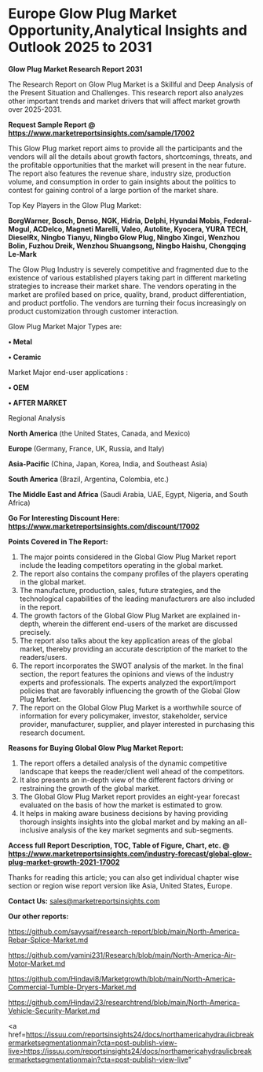# Europe Glow Plug Market Opportunity,Analytical Insights and Outlook 2025 to 2031

<strong>Glow Plug Market Research Report 2031</strong>

The Research Report on Glow Plug Market is a Skillful and Deep Analysis of the Present Situation and Challenges. This research report also analyzes other important trends and market drivers that will affect market growth over 2025-2031.

<strong>Request Sample Report @ <a href=https://www.marketreportsinsights.com/sample/17002>https://www.marketreportsinsights.com/sample/17002</a></strong>

This Glow Plug market report aims to provide all the participants and the vendors will all the details about growth factors, shortcomings, threats, and the profitable opportunities that the market will present in the near future. The report also features the revenue share, industry size, production volume, and consumption in order to gain insights about the politics to contest for gaining control of a large portion of the market share.

Top Key Players in the Glow Plug Market:

<strong>BorgWarner, Bosch, Denso, NGK, Hidria, Delphi, Hyundai Mobis, Federal-Mogul, ACDelco, Magneti Marelli, Valeo, Autolite, Kyocera, YURA TECH, DieselRx, Ningbo Tianyu, Ningbo Glow Plug, Ningbo Xingci, Wenzhou Bolin, Fuzhou Dreik, Wenzhou Shuangsong, Ningbo Haishu, Chongqing Le-Mark</strong>

The Glow Plug Industry is severely competitive and fragmented due to the existence of various established players taking part in different marketing strategies to increase their market share. The vendors operating in the market are profiled based on price, quality, brand, product differentiation, and product portfolio. The vendors are turning their focus increasingly on product customization through customer interaction.

Glow Plug Market Major Types are:

<strong>• Metal

• Ceramic</strong>

Market Major end-user applications :

<strong>• OEM

• AFTER MARKET</strong>

Regional Analysis

</u><strong><b>North America</b></strong> (the United States, Canada, and Mexico)

<strong><b>Europe </b></strong>(Germany, France, UK, Russia, and Italy)

<strong><b>Asia-Pacific</b></strong> (China, Japan, Korea, India, and Southeast Asia)

<strong><b>South America</b></strong> (Brazil, Argentina, Colombia, etc.)

<strong><b>The Middle East and Africa</b></strong> (Saudi Arabia, UAE, Egypt, Nigeria, and South Africa)

<strong>Go For Interesting Discount Here: <a href=https://www.marketreportsinsights.com/discount/17002>https://www.marketreportsinsights.com/discount/17002</a></strong>

<strong>Points Covered in The Report:</strong>
<ol>
  <li>The major points considered in the Global Glow Plug Market report include the leading competitors operating in the global market.</li>
  <li>The report also contains the company profiles of the players operating in the global market.</li>
  <li>The manufacture, production, sales, future strategies, and the technological capabilities of the leading manufacturers are also included in the report.</li>
  <li>The growth factors of the Global Glow Plug Market are explained in-depth, wherein the different end-users of the market are discussed precisely.</li>
  <li>The report also talks about the key application areas of the global market, thereby providing an accurate description of the market to the readers/users.</li>
  <li>The report incorporates the SWOT analysis of the market. In the final section, the report features the opinions and views of the industry experts and professionals. The experts analyzed the export/import policies that are favorably influencing the growth of the Global Glow Plug Market.</li>
  <li>The report on the Global Glow Plug Market is a worthwhile source of information for every policymaker, investor, stakeholder, service provider, manufacturer, supplier, and player interested in purchasing this research document.</li>
</ol>
<strong>Reasons for Buying Global Glow Plug Market Report:</strong>

<ol>
  <li>The report offers a detailed analysis of the dynamic competitive landscape that keeps the reader/client well ahead of the competitors.</li>
  <li>It also presents an in-depth view of the different factors driving or restraining the growth of the global market.</li>
  <li>The Global Glow Plug Market report provides an eight-year forecast evaluated on the basis of how the market is estimated to grow.</li>
  <li>It helps in making aware business decisions by having providing thorough insights insights into the global market and by making an all-inclusive analysis of the key market segments and sub-segments.</li>
</ol>
<strong>Access full Report Description, TOC, Table of Figure, Chart, etc. @ <a href=https://www.marketreportsinsights.com/industry-forecast/global-glow-plug-market-growth-2021-17002>https://www.marketreportsinsights.com/industry-forecast/global-glow-plug-market-growth-2021-17002</a></strong>


Thanks for reading this article; you can also get individual chapter wise section or region wise report version like Asia, United States, Europe.

<strong>Contact Us:</strong>
sales@marketreportsinsights.com

<strong>Our other reports:</strong>

<a href=https://github.com/sayysaif/research-report/blob/main/North-America-Rebar-Splice-Market.md>https://github.com/sayysaif/research-report/blob/main/North-America-Rebar-Splice-Market.md</a>

<a href=https://github.com/yamini231/Research/blob/main/North-America-Air-Motor-Market.md>https://github.com/yamini231/Research/blob/main/North-America-Air-Motor-Market.md</a>

<a href=https://github.com/Hindavi8/Marketgrowth/blob/main/North-America-Commercial-Tumble-Dryers-Market.md>https://github.com/Hindavi8/Marketgrowth/blob/main/North-America-Commercial-Tumble-Dryers-Market.md</a>

<a href=https://github.com/Hindavi23/researchtrend/blob/main/North-America-Vehicle-Security-Market.md>https://github.com/Hindavi23/researchtrend/blob/main/North-America-Vehicle-Security-Market.md</a>

<a href=https://issuu.com/reportsinsights24/docs/northamericahydraulicbreakermarketsegmentationmain?cta=post-publish-view-live>https://issuu.com/reportsinsights24/docs/northamericahydraulicbreakermarketsegmentationmain?cta=post-publish-view-live</a>"
